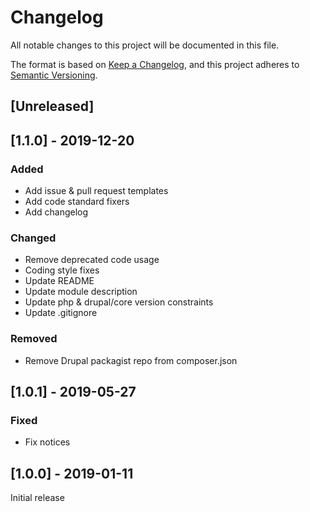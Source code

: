 # Changelog
All notable changes to this project will be documented in this file.

The format is based on [Keep a Changelog](https://keepachangelog.com/en/1.0.0/),
and this project adheres to [Semantic Versioning](https://semver.org/spec/v2.0.0.html).

## [Unreleased]

## [1.1.0] - 2019-12-20
### Added
- Add issue & pull request templates
- Add code standard fixers
- Add changelog

### Changed
- Remove deprecated code usage
- Coding style fixes
- Update README
- Update module description
- Update php & drupal/core version constraints
- Update .gitignore

### Removed
- Remove Drupal packagist repo from composer.json

## [1.0.1] - 2019-05-27
### Fixed
- Fix notices

## [1.0.0] - 2019-01-11
Initial release
